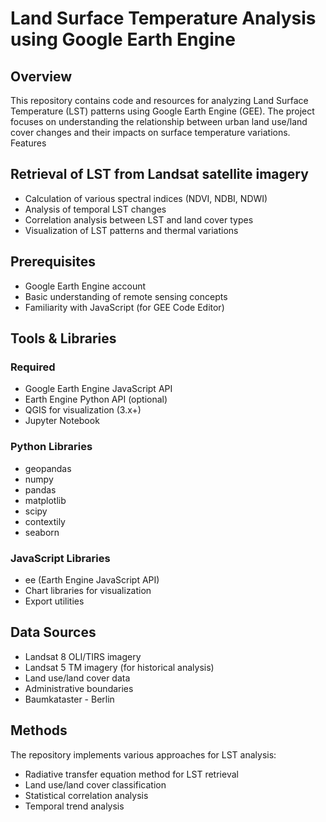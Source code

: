# Land Surface Temperature Analysis using Google Earth Engine
## Overview
This repository contains code and resources for analyzing Land Surface Temperature (LST) patterns using Google Earth Engine (GEE). The project focuses on understanding the relationship between urban land use/land cover changes and their impacts on surface temperature variations.
Features

## Retrieval of LST from Landsat satellite imagery
- Calculation of various spectral indices (NDVI, NDBI, NDWI)
- Analysis of temporal LST changes
- Correlation analysis between LST and land cover types
- Visualization of LST patterns and thermal variations

## Prerequisites

- Google Earth Engine account
- Basic understanding of remote sensing concepts
- Familiarity with JavaScript (for GEE Code Editor)

## Tools & Libraries
### Required

- Google Earth Engine JavaScript API
- Earth Engine Python API (optional)
- QGIS for visualization (3.x+)
- Jupyter Notebook

### Python Libraries

- geopandas
- numpy
- pandas
- matplotlib
- scipy
- contextily
- seaborn

### JavaScript Libraries

- ee (Earth Engine JavaScript API)
- Chart libraries for visualization
- Export utilities

## Data Sources

- Landsat 8 OLI/TIRS imagery
- Landsat 5 TM imagery (for historical analysis)
- Land use/land cover data
- Administrative boundaries
- Baumkataster - Berlin

## Methods
The repository implements various approaches for LST analysis:

- Radiative transfer equation method for LST retrieval
- Land use/land cover classification
- Statistical correlation analysis
- Temporal trend analysis
